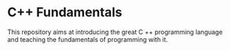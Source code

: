 # C++ Fundamentals
This repository aims at introducing the great C ++ programming language and teaching the fundamentals of programming with it.
